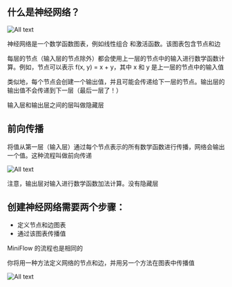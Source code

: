 ## 什么是神经网络？

![All text](http://ww1.sinaimg.cn/large/dc05ba18ly1fnsv51v7bkj20m30jw42e.jpg)

神经网络是一个数学函数图表，例如线性组合 和激活函数。该图表包含节点和边

每层的节点（输入层的节点除外）都会使用上一层的节点中的输入进行数学函数计算。例如，节点可以表示 f(x, y) = x + y，其中 x 和 y 是上一层的节点中的输入值

类似地，每个节点会创建一个输出值，并且可能会传递给下一层的节点。输出层的输出值不会传递到下一层（最后一层了！）

输入层和输出层之间的层叫做隐藏层

## 前向传播

将值从第一层（输入层）通过每个节点表示的所有数学函数进行传播，网络会输出一个值。这种流程叫做前向传递

![All text](http://ww1.sinaimg.cn/large/dc05ba18ly1fnsv6wate4j20fk09aaaw.jpg)

注意，输出层对输入进行数学函数加法计算。没有隐藏层

## 创建神经网络需要两个步骤：

* 定义节点和边图表
* 通过该图表传播值

MiniFlow 的流程也是相同的

你将用一种方法定义网络的节点和边，并用另一个方法在图表中传播值

![All text](http://ww1.sinaimg.cn/large/dc05ba18ly1fnsv8fype3j20bv090dg5.jpg)
